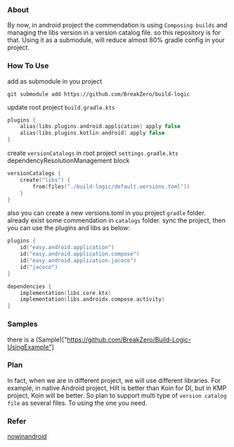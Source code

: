 ### About
By now, in android project the commendation is using `Composing builds` and managing the libs version in a version catalog file.
so this repository is for that.
Using it as a submodule, will reduce almost 80% gradle config in your project.

### How To Use
add as submodule in you project
```shell
git submodule add https://github.com/BreakZero/build-logic
```
update root project `build.gradle.kts`
```kotlin
plugins {
    alias(libs.plugins.android.application) apply false
    alias(libs.plugins.kotlin-android) apply false
}
```
create `versionCatalogs` in root project `settings.gradle.kts` dependencyResolutionManagement block
```kotlin
versionCatalogs {
    create("libs") {
        from(files("./build-logic/default.versions.toml"))
    }
}
```
also you can create a new versions.toml in you project `gradle` folder. already exist some commendation in `catalogs` folder.
sync the project, then you can use the plugins and libs as below:
```kotlin
plugins {
    id("easy.android.application")
    id("easy.android.application.compose")
    id("easy.android.application.jacoco")
    id("jacoco")
}

dependencies {
    implementation(libs.core.ktx)
    implementation(libs.androidx.compose.activity)
}
```

### Samples
there is a (Sample)["https://github.com/BreakZero/Build-Logic-UsingExample"]

### Plan 
In fact, when we are in different project, we will use different libraries.
For example, in native Android project, Hilt is better than Koin for DI, but in
KMP project, Koin will be better.
So plan to support multi type of `version catalog file` as several files.
To using the one you need.

### Refer
[nowinandroid](https://github.com/android/nowinandroid)
